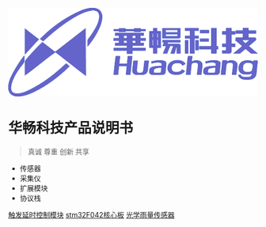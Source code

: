 
![logo](image/logo.png)
# 华畅科技产品说明书

>真诚 尊重 创新 共享

* 传感器
* 采集仪
* 扩展模块
* 协议栈
  
[触发延时控制模块](trigger_delay/README.md)
[stm32F042核心板](stm32f042core/README.md)
[光学雨量传感器](rain_sensor/README.md)

